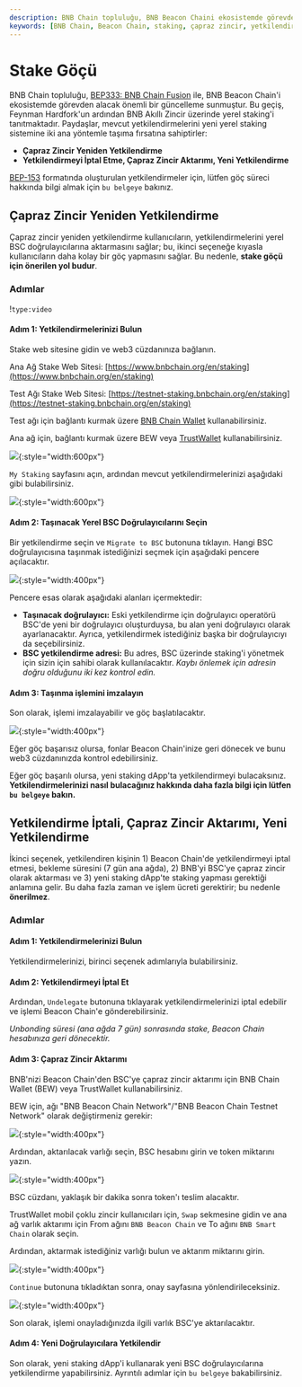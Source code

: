 ```yaml
---
description: BNB Chain topluluğu, BNB Beacon Chaini ekosistemde görevden alacak önemli bir geçiş süreci olan BNB Akıllı Zincir'deki yerel staking sistemini tanıtıyor. Kullanıcılar, mevcut yetkilendirmelerini iki ana yöntemle taşıma fırsatına sahipler, Çapraz Zincir Yeniden Yetkilendirme ve Yetkilendirmeyi İptal Etme, Çapraz Zincir Aktarımı, Yeni Yetkilendirme.
keywords: [BNB Chain, Beacon Chain, staking, çapraz zincir, yetkilendirme, BSC, Feynman Hardfork]
---
```


# Stake Göçü

BNB Chain topluluğu, [BEP333: BNB Chain Fusion](https://github.com/bnb-chain/BEPs/pull/333) ile, BNB Beacon Chain'i ekosistemde görevden alacak önemli bir güncelleme sunmuştur. Bu geçiş, Feynman Hardfork'un ardından BNB Akıllı Zincir üzerinde yerel staking'i tanıtmaktadır. Paydaşlar, mevcut yetkilendirmelerini yeni yerel staking sistemine iki ana yöntemle taşıma fırsatına sahiptirler:

* **Çapraz Zincir Yeniden Yetkilendirme**
* **Yetkilendirmeyi İptal Etme, Çapraz Zincir Aktarımı, Yeni Yetkilendirme**

[BEP-153](https://github.com/bnb-chain/BEPs/blob/master/BEPs/BEP153.md) formatında oluşturulan yetkilendirmeler için, lütfen göç süreci hakkında bilgi almak için `bu belgeye` bakınız.

## Çapraz Zincir Yeniden Yetkilendirme

Çapraz zincir yeniden yetkilendirme kullanıcıların, yetkilendirmelerini yerel BSC doğrulayıcılarına aktarmasını sağlar; bu, ikinci seçeneğe kıyasla kullanıcıların daha kolay bir göç yapmasını sağlar. Bu nedenle, **stake göçü için önerilen yol budur**.

### Adımlar

!`type:video`

#### Adım 1: Yetkilendirmelerinizi Bulun

Stake web sitesine gidin ve web3 cüzdanınıza bağlanın.

Ana Ağ Stake Web Sitesi: [https://www.bnbchain.org/en/staking](https://www.bnbchain.org/en/staking)

Test Ağı Stake Web Sitesi: [https://testnet-staking.bnbchain.org/en/staking](https://testnet-staking.bnbchain.org/en/staking)

Test ağı için bağlantı kurmak üzere [BNB Chain Wallet](https://chromewebstore.google.com/detail/bnb-chain-wallet/fhbohimaelbohpjbbldcngcnapndodjp) kullanabilirsiniz. 

Ana ağ için, bağlantı kurmak üzere BEW veya [TrustWallet](https://trustwallet.com/browser-extension) kullanabilirsiniz.

![](../../images/bnb-chain/assets/bcfusion/stake-migration1.png){:style="width:600px"}

`My Staking` sayfasını açın, ardından mevcut yetkilendirmelerinizi aşağıdaki gibi bulabilirsiniz.

![](../../images/bnb-chain/assets/bcfusion/stake-migration2.png){:style="width:600px"}

#### Adım 2: Taşınacak Yerel BSC Doğrulayıcılarını Seçin

Bir yetkilendirme seçin ve `Migrate to BSC` butonuna tıklayın. Hangi BSC doğrulayıcısına taşınmak istediğinizi seçmek için aşağıdaki pencere açılacaktır.

![](../../images/bnb-chain/assets/bcfusion/stake-migration3.png){:style="width:400px"}

Pencere esas olarak aşağıdaki alanları içermektedir:

* **Taşınacak doğrulayıcı:** Eski yetkilendirme için doğrulayıcı operatörü BSC'de yeni bir doğrulayıcı oluşturduysa, bu alan yeni doğrulayıcı olarak ayarlanacaktır. Ayrıca, yetkilendirmek istediğiniz başka bir doğrulayıcıyı da seçebilirsiniz.
* **BSC yetkilendirme adresi:** Bu adres, BSC üzerinde staking'i yönetmek için sizin için sahibi olarak kullanılacaktır. *Kaybı önlemek için adresin doğru olduğunu iki kez kontrol edin.*

#### Adım 3: Taşınma işlemini imzalayın

Son olarak, işlemi imzalayabilir ve göç başlatılacaktır.

![](../../images/bnb-chain/assets/bcfusion/stake-migration4.png){:style="width:400px"}

Eğer göç başarısız olursa, fonlar Beacon Chain'inize geri dönecek ve bunu web3 cüzdanınızda kontrol edebilirsiniz.

Eğer göç başarılı olursa, yeni staking dApp'ta yetkilendirmeyi bulacaksınız. **Yetkilendirmelerinizi nasıl bulacağınız hakkında daha fazla bilgi için lütfen `bu belgeye` bakın.**

## Yetkilendirme İptali, Çapraz Zincir Aktarımı, Yeni Yetkilendirme

İkinci seçenek, yetkilendiren kişinin 1) Beacon Chain'de yetkilendirmeyi iptal etmesi, bekleme süresini (7 gün ana ağda), 2) BNB'yi BSC'ye çapraz zincir olarak aktarması ve 3) yeni staking dApp'te staking yapması gerektiği anlamına gelir. Bu daha fazla zaman ve işlem ücreti gerektirir; bu nedenle **önerilmez**.

### Adımlar

#### Adım 1: Yetkilendirmelerinizi Bulun

Yetkilendirmelerinizi, birinci seçenek adımlarıyla bulabilirsiniz.

#### Adım 2: Yetkilendirmeyi İptal Et

Ardından, `Undelegate` butonuna tıklayarak yetkilendirmelerinizi iptal edebilir ve işlemi Beacon Chain'e gönderebilirsiniz.

*Unbonding süresi (ana ağda 7 gün) sonrasında stake, Beacon Chain hesabınıza geri dönecektir.*

#### Adım 3: Çapraz Zincir Aktarımı

BNB'nizi Beacon Chain'den BSC'ye çapraz zincir aktarımı için BNB Chain Wallet (BEW) veya TrustWallet kullanabilirsiniz.

BEW için, ağı "BNB Beacon Chain Network"/"BNB Beacon Chain Testnet Network" olarak değiştirmeniz gerekir:

![](../../images/bnb-chain/assets/bcfusion/user-asset-management3.png){:style="width:400px"}

Ardından, aktarılacak varlığı seçin, BSC hesabını girin ve token miktarını yazın.

![](../../images/bnb-chain/assets/bcfusion/user-asset-management4.png){:style="width:400px"}

BSC cüzdanı, yaklaşık bir dakika sonra token'ı teslim alacaktır.

TrustWallet mobil çoklu zincir kullanıcıları için, `Swap` sekmesine gidin ve ana ağ varlık aktarımı için From ağını `BNB Beacon Chain` ve To ağını `BNB Smart Chain` olarak seçin.

Ardından, aktarmak istediğiniz varlığı bulun ve aktarım miktarını girin.

![](../../images/bnb-chain/assets/bcfusion/tw1.PNG){:style="width:400px"}

`Continue` butonuna tıkladıktan sonra, onay sayfasına yönlendirileceksiniz.

![](../../images/bnb-chain/assets/bcfusion/tw2.PNG){:style="width:400px"}

Son olarak, işlemi onayladığınızda ilgili varlık BSC'ye aktarılacaktır.

#### Adım 4: Yeni Doğrulayıcılara Yetkilendir

Son olarak, yeni staking dApp'i kullanarak yeni BSC doğrulayıcılarına yetkilendirme yapabilirsiniz. Ayrıntılı adımlar için `bu belgeye` bakabilirsiniz.